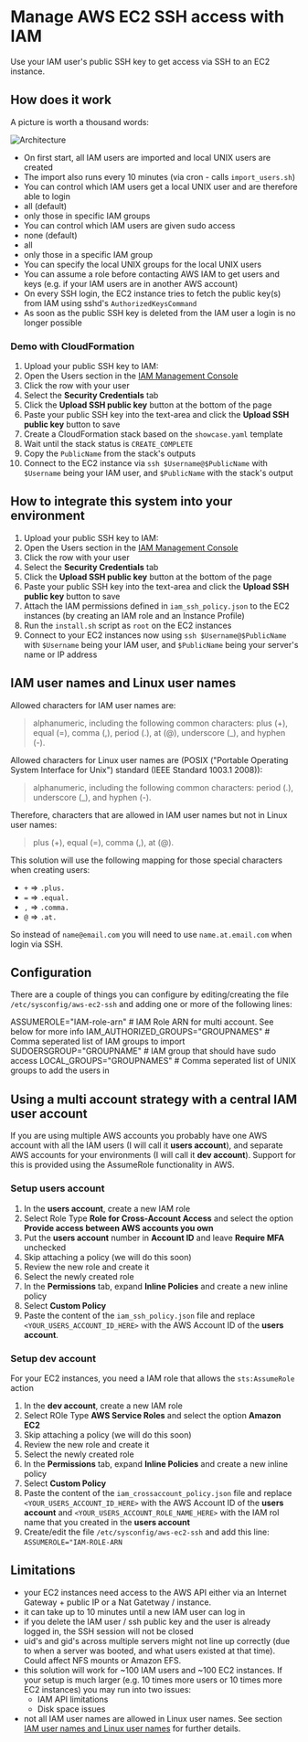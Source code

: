 # Manage AWS EC2 SSH access with IAM

Use your IAM user's public SSH key to get access via SSH to an EC2 instance.

## How does it work

A picture is worth a thousand words:

![Architecture](./docs/architecture.png?raw=true "Architecture")

* On first start, all IAM users are imported and local UNIX users are created
 * The import also runs every 10 minutes (via cron - calls `import_users.sh`)
 * You can control which IAM users get a local UNIX user and are therefore able to login
  * all (default)
  * only those in specific IAM groups
 * You can control which IAM users are given sudo access
  * none (default)
  * all
  * only those in a specific IAM group
 * You can specify the local UNIX groups for the local UNIX users
 * You can assume a role before contacting AWS IAM to get users and keys (e.g. if your IAM users are in another AWS account)
* On every SSH login, the EC2 instance tries to fetch the public key(s) from IAM using sshd's `AuthorizedKeysCommand`
 * As soon as the public SSH key is deleted from the IAM user a login is no longer possible

### Demo with CloudFormation

1. Upload your public SSH key to IAM: 
 1. Open the Users section in the [IAM Management Console](https://console.aws.amazon.com/iam/home#users)
 2. Click the row with your user
 3. Select the **Security Credentials** tab
 4. Click the **Upload SSH public key** button at the bottom of the page
 5. Paste your public SSH key into the text-area and click the **Upload SSH public key** button to save
2. Create a CloudFormation stack based on the `showcase.yaml` template
3. Wait until the stack status is `CREATE_COMPLETE`
4. Copy the `PublicName` from the stack's outputs
5. Connect to the EC2 instance via `ssh $Username@$PublicName` with `$Username` being your IAM user, and `$PublicName` with the stack's output

## How to integrate this system into your environment

1. Upload your public SSH key to IAM: 
 1. Open the Users section in the [IAM Management Console](https://console.aws.amazon.com/iam/home#users)
 2. Click the row with your user
 3. Select the **Security Credentials** tab
 4. Click the **Upload SSH public key** button at the bottom of the page
 5. Paste your public SSH key into the text-area and click the **Upload SSH public key** button to save
2. Attach the IAM permissions defined in `iam_ssh_policy.json` to the EC2 instances (by creating an IAM role and an Instance Profile)
3. Run the `install.sh` script as `root` on the EC2 instances
4. Connect to your EC2 instances now using `ssh $Username@$PublicName` with `$Username` being your IAM user, and `$PublicName` being your server's name or IP address

## IAM user names and Linux user names

Allowed characters for IAM user names are:
> alphanumeric, including the following common characters: plus (+), equal (=), comma (,), period (.), at (@), underscore (_), and hyphen (-).

Allowed characters for Linux user names are (POSIX ("Portable Operating System Interface for Unix") standard (IEEE Standard 1003.1 2008)):
> alphanumeric, including the following common characters: period (.), underscore (_), and hyphen (-).

Therefore, characters that are allowed in IAM user names but not in Linux user names:
> plus (+), equal (=), comma (,), at (@).

This solution will use the following mapping for those special characters when creating users:
* `+` => `.plus.`
* `=` => `.equal.`
* `,` => `.comma.`
* `@` => `.at.`

So instead of `name@email.com` you will need to use `name.at.email.com` when login via SSH.

## Configuration

There are a couple of things you can configure by editing/creating the file `/etc/sysconfig/aws-ec2-ssh` and adding
one or more of the following lines:

ASSUMEROLE="IAM-role-arn" # IAM Role ARN for multi account. See below for more info
IAM_AUTHORIZED_GROUPS="GROUPNAMES" # Comma seperated list of IAM groups to import
SUDOERSGROUP="GROUPNAME" # IAM group that should have sudo access
LOCAL_GROUPS="GROUPNAMES" # Comma seperated list of UNIX groups to add the users in


## Using a multi account strategy with a central IAM user account

If you are using multiple AWS accounts you probably have one AWS account with all the IAM users (I will call it **users account**), and separate AWS accounts for your environments (I will call it **dev account**). Support for this is provided using the AssumeRole functionality in AWS.

### Setup users account

1. In the **users account**, create a new IAM role
2. Select Role Type **Role for Cross-Account Access** and select the option **Provide access between AWS accounts you own**
3. Put the **users account** number in **Account ID** and leave **Require MFA** unchecked
4. Skip attaching a policy (we will do this soon)
5. Review the new role and create it
6. Select the newly created role
7. In the **Permissions** tab, expand **Inline Policies** and create a new inline policy
8. Select **Custom Policy**
9. Paste the content of the `iam_ssh_policy.json` file and replace `<YOUR_USERS_ACCOUNT_ID_HERE>` with the AWS Account ID of the **users account**.

### Setup dev account

For your EC2 instances, you need a IAM role that allows the `sts:AssumeRole` action

1. In the **dev account**, create a new IAM role
2. Select ROle Type **AWS Service Roles** and select the option **Amazon EC2**
3. Skip attaching a policy (we will do this soon)
4. Review the new role and create it
5. Select the newly created role
6. In the **Permissions** tab, expand **Inline Policies** and create a new inline policy
7. Select **Custom Policy**
8. Paste the content of the `iam_crossaccount_policy.json` file and replace `<YOUR_USERS_ACCOUNT_ID_HERE>` with the AWS Account ID of the **users account** and `<YOUR_USERS_ACCOUNT_ROLE_NAME_HERE>` with the IAM rol name that you created in the **users account**
9. Create/edit the file `/etc/sysconfig/aws-ec2-ssh` and add this line: `ASSUMEROLE="IAM-ROLE-ARN`

## Limitations

* your EC2 instances need access to the AWS API either via an Internet Gateway + public IP or a Nat Gatetway / instance.
* it can take up to 10 minutes until a new IAM user can log in
* if you delete the IAM user / ssh public key and the user is already logged in, the SSH session will not be closed
* uid's and gid's across multiple servers might not line up correctly (due to when a server was booted, and what users existed at that time). Could affect NFS mounts or Amazon EFS.
* this solution will work for ~100 IAM users and ~100 EC2 instances. If your setup is much larger (e.g. 10 times more users or 10 times more EC2 instances) you may run into two issues:
  * IAM API limitations
  * Disk space issues
* not all IAM user names are allowed in Linux user names. See section [IAM user names and Linux user names](#iam-user-names-and-linux-user-names) for further details.
